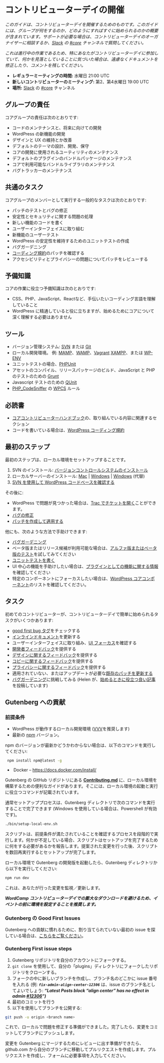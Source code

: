 <!--
# Getting Started at a Contributor Day
-->

# コントリビューターデイの開催

<!--
*This guide is intended to help you get started at a contributor day. It includes a schematic outline of what the group does and how to quickly get started. If you need any help, talk to the contributor day organizer, or ask your question in the [#core](https://make.wordpress.org/core/tag/core/) channel in [Slack](https://chat.wordpress.org/).*
-->

*このガイドは、コントリビューターデイを開催するためのものです。このガイドには、グループが何をするのか、どのようにすればすぐに始められるのかの概要が含まれています。サポートが必要な場合は、コントリビューターデイのオーガナイザーに相談するか、[Slack](https://chat.wordpress.org/) の [#core](https://make.wordpress.org/core/tag/core/) チャンネルで質問してください。*

<!--
*This is a work in progress so don’t be afraid to amend the document or leave comments, particularly if you’re at a contributor day and find that we’ve missed something.*
-->

*これは進行中の作業であるため、特にあなたがコントリビューターデイに参加していて、何かを見落としていることに気づいた場合は、遠慮なくドキュメントを修正したり、コメントを残してください。*

<!--
**Regular Meeting Time:** Wednesdays at 21:00 UTC
**New Contributor Meetings:** 2nd and 4th Wednesdays at 19:00 UTC**
Where:** [#core](https://make.wordpress.org/core/tag/core/) channel on [Slack](https://chat.wordpress.org/)
-->

-   **レギュラーミーティングの時間:** 水曜日 21:00 UTC
-   **新しいコントリビューターのミーティング:** 第2、第4水曜日 19:00 UTC
-   **場所:** [Slack](https://chat.wordpress.org/) の [#core](https://make.wordpress.org/core/tag/core/) チャンネル

<!--
## Group responsibilities
-->

## グループの責任

<!--
The responsibilities of the core group are:
-->

コアグループの責任は次のとおりです:

<!--
*   To maintain the code and develop it for the future
*   Develop new features for WordPress
*   Maintain and improve design and UX
*   Design, develop, and maintain default themes
*   Maintain the utilities used to develop core
*   Maintain the bundled packages of default plugins
*   Maintain the bundled libraries available in core
*   Maintaining the bug tracker
-->

*   コードのメンテナンスと、将来に向けての開発
*   WordPress の新機能の開発
*   デザインと UX の維持とか改善
*   デフォルトのテーマの設計、開発、保守
*   コアの開発に使用されるユーティリティのメンテナンス
*   デフォルトのプラグインのバンドルパッケージのメンテナンス
*   コアで利用可能なバンドルライブラリのメンテナンス
*   バグトラッカーのメンテナンス

<!--
## Common Tasks
-->

## 共通のタスク

<!--
As a member of the core group, some common tasks that you’ll carry out are:
-->

コアグループのメンバーとして実行する一般的なタスクは次のとおりです:

<!--
*   Testing patches and fixing bugs
*   Handling stability and security issues
*   Code new features
*   Work on the user interface
*   User testing for new features
*   Writing unit tests to keep WordPress stable
*   Bug gardening
*   Review patches for [Coding Standards](https://make.wordpress.org/core/handbook/coding-standards/)
*   Review patches for accessibility and privacy concerns
-->

*   パッチのテストとバグの修正
*   安定性とセキュリティに関する問題の処理
*   新しい機能のコードを書く
*   ユーザーインターフェイスに取り組む
*   新機能のユーザーテスト
*   WordPress の安定性を維持するためのユニットテストの作成
*   バグガーデニング
*   [コーディング規約](https://make.wordpress.org/core/handbook/coding-standards/)のパッチを確認する
*   アクセシビリティとプライバシーの問題についてパッチをレビューする

<!--
## Prior Knowledge
-->

## 予備知識

<!--
Prior knowledge that you’ll find helpful for working on core is:
-->

コアの作業に役立つ予備知識は次のとおりです:

<!--
*   Grasp of whatever coding language you want to help out with, e.g. CSS, PHP, Javascript or React
*   Familiarity with WordPress is beneficial but you don’t need a deep understanding of core to get started
-->

*   CSS、PHP、JavaScript、Reactなど、手伝いたいコーディング言語を理解していること
*   WordPress に精通していると役に立ちますが、始めるためにコアについて深く理解する必要はありません

<!--
## Tools
-->

## ツール

<!--
*   A version control system: either [SVN](http://sourceforge.net/projects/win32svn/) or [Git](http://git-scm.com/)
*   a local development environment; for example, [MAMP](http://www.mamp.info/en/index.html), [WAMP](http://www.wampserver.com/en/), [Vagrant](//www.vagrantup.com/) [XAMPP](http://www.apachefriends.org/index.html), or [WP-ENV](https://make.wordpress.org/core/2020/03/03/wp-env-simple-local-environments-for-wordpress/)
*   for unit testing, [PHPUnit](http://phpunit.de/)
*   [Grunt](http://gruntjs.com/) for compiling assets, building release packages, and JavaScript and PHP testing
*   [QUnit](http://qunitjs.com/) for Javascript testing
*   [WPCS](https://github.com/WordPress/WordPress-Coding-Standards) rules for [PHP\_CodeSniffer](https://github.com/squizlabs/PHP_CodeSniffer)
-->

*   バージョン管理システム: [SVN](http://sourceforge.net/projects/win32svn/) または [Git](http://git-scm.com/)
*   ローカル開発環境。 例: [MAMP](http://www.mamp.info/en/index.html)、[WAMP](http://www.wampserver.com/en/)、[Vagrant](//www.vagrantup.com/) [XAMPP](http://www.apachefriends.org/index.html)、または [WP-ENV](https://make.wordpress.org/core/2020/03/03/wp-env-simple-local-environments-for-wordpress/)
*   ユニットテストの場合、[PHPUnit](http://phpunit.de/)
*   アセットのコンパイル、リリースパッケージのビルド、JavaScript と PHP のテストのための [Grunt](http://gruntjs.com/)
*  Javascript テストのための [QUnit](http://qunitjs.com/)
*   [PHP\_CodeSniffer](https://github.com/squizlabs/PHP_CodeSniffer) の [WPCS](https://github.com/WordPress/WordPress-Coding-Standards) ルール

<!--
## Essential Reading
-->

## 必読書

<!--
*   Sections of the [Core Contributor Handbook](https://make.wordpress.org/core/handbook/) relevant to what you’re working on
*   If you’re writing code, the [WordPress Coding Standards](https://make.wordpress.org/core/handbook/coding-standards/)
-->

*   [コアコントリビューターハンドブック](https://make.wordpress.org/core/handbook/)の、取り組んでいる内容に関連するセクション
*   コードを書いている場合は、[WordPress コーディング規約](https://make.wordpress.org/core/handbook/coding-standards/)

<!--
## First Steps
-->

## 最初のステップ

<!--
The first step is to get set up with a local environment:
-->

最初のステップは、ローカル環境をセットアップすることです。

<!--
1\. Install SVN: [Installing a VCS](https://make.wordpress.org/core/handbook/tutorials/installing-a-vcs/)
2\. Install a local server: [Mac](https://make.wordpress.org/core/handbook/tutorials/installing-a-local-server/mamp/) | [Windows](https://make.wordpress.org/core/handbook/installing-a-local-server/installing-xampp/) | [Windows](https://make.wordpress.org/core/handbook/installing-a-local-server/installing-wampserver/) (alternative)
3\. [Check out the WordPress codebase using SVN](https://make.wordpress.org/core/handbook/tutorials/installing-wordpress-locally/from-svn/)
-->

1. SVN のインストール: [バージョンコントロールシステムのインストール](https://make.wordpress.org/core/handbook/tutorials/installing-a-vcs/)
2. ローカルサーバーのインストール: [Mac](https://make.wordpress.org/core/handbook/tutorials/installing-a-local-server/mamp/) | [Windows](https://make.wordpress.org/core/handbook/installing-a-local-server/installing-xampp/) | [Windows](https://make.wordpress.org/core/handbook/installing-a-local-server/installing-wampserver/) (代替)
3. [SVN を使用して WordPress コードベースを確認する](https://make.wordpress.org/core/handbook/tutorials/installing-wordpress-locally/from-svn/)

<!--
After that:
-->

その後に:

<!--
*   If you find an issue with WordPress you can [Open a ticket on Trac](https://make.wordpress.org/core/handbook/working-with-trac/opening-a-ticket/)
*   [Fix a bug](https://make.wordpress.org/core/handbook/fixing-bugs/)
*   [Create and apply a patch](https://make.wordpress.org/core/handbook/tutorials/working-with-patches/)
-->

*   WordPress で問題が見つかった場合は、[Trac でチケットを開く](https://make.wordpress.org/core/handbook/working-with-trac/opening-a-ticket/)ことができます。
*   [バグの修正](https://make.wordpress.org/core/handbook/fixing-bugs/)
*   [パッチを作成して適用する](https://make.wordpress.org/core/handbook/tutorials/working-with-patches/)


<!--
There are other ways that you can help out:
-->

他にも、次のような方法で手助けできます:

<!--
*   [Bug gardening](https://make.wordpress.org/core/handbook/bug-gardening/)
*   If a beta or release candidate is available try out some [Alpha or Beta testing](https://make.wordpress.org/core/handbook/testing/beta/)
*   [Writing unit tests](https://make.wordpress.org/core/handbook/automated-testing/)
*   If you want to help out with a UI\-centric feature, check out the [features as plugins information](https://make.wordpress.org/core/features-as-plugins/)
*   If you want to focus on a specific Component, check out the [WordPress Core Components](https://make.wordpress.org/core/components/) listing.
-->

*   [バグガーデニング](https://make.wordpress.org/core/handbook/bug-gardening/)
*   ベータ版またはリリース候補が利用可能な場合は、[アルファ版またはベータ版のテスト](https://make.wordpress.org/core/handbook/testing/beta/)を試してみてください
*   [ユニットテストを書く](https://make.wordpress.org/core/handbook/automated-testing/)
*   UI 中心の機能を手助けしたい場合は、[プラグインとしての機能に関する情報](https://make.wordpress.org/core/features-as-plugins/)を確認してください
*   特定のコンポーネントにフォーカスしたい場合は、[WordPress コアコンポーネント](https://make.wordpress.org/core/components/)のリストを確認してください。

<!--
## Tasks
-->

## タスク

<!--
Some easy tasks for a first time contributor to get started at a contributor day are:
-->

初めてのコントリビューターが、コントリビューターデイで簡単に始められるタスクがいくつかあります:

<!--
*   Check the [good first bug tag](https://core.trac.wordpress.org/query?status=!closed&keywords=~good-first-bug) for easy wins
*   Update the [Inline Docs](https://make.wordpress.org/docs/handbook/core/inline-docs/)
*   Work on the user interface, check out the [UI focus](https://core.trac.wordpress.org/focus/ui)
*   Provide [Developer feedback](https://core.trac.wordpress.org/tickets/dev-feedback)
*   Provide [Design feedback](https://core.trac.wordpress.org/tickets/ux-feedback)
*   Provide [Copy feedback](https://core.trac.wordpress.org/query?status=accepted&status=assigned&status=new&status=reopened&status=reviewing&keywords=~needs-copy-review&col=id&col=summary&col=status&col=owner&col=type&col=priority&col=milestone&order=priority)
*   Provide [Privacy feedback](https://core.trac.wordpress.org/query?status=accepted&status=assigned&status=new&status=reopened&status=reviewing&keywords=~needs-privacy-review&col=id&col=summary&col=status&col=owner&col=type&col=priority&col=milestone&order=priority)
*   [Refresh an existing patch](https://core.trac.wordpress.org/query?status=accepted&status=assigned&status=new&status=reopened&status=reviewing&keywords=~needs-refresh&col=id&col=summary&col=status&col=owner&col=type&col=priority&col=milestone&order=priority) that doesn’t apply or needs an update.
*   Try your hand at [bug gardening](https://make.wordpress.org/core/handbook/bug-gardening/) (Helen has a [good post to help you get started](http://helen.wordpress.com/2013/08/09/scared-of-wordpress-core-trac-but-want-to-give-it-a-shot-try-trac-gardening/))
-->

*   [good first bug タグ](https://core.trac.wordpress.org/query?status=!closed&keywords=~good-first-bug)をチェックする
*   [インラインドキュメント](https://make.wordpress.org/docs/handbook/core/inline-docs/)を更新する
*   ユーザーインターフェイスに取り組み、[UI フォーカス](https://core.trac.wordpress.org/focus/ui)を確認する
*   [開発者フィードバック](https://core.trac.wordpress.org/tickets/dev-feedback)を提供する
*   [デザインに関するフィードバック](https://core.trac.wordpress.org/tickets/ux-フィードバック)を提供する
*   [コピーに関するフィードバック](https://core.trac.wordpress.org/query?status=accepted&status=assigned&status=new&status=reopened&status=reviewing&keywords=~needs-copy-review&col=id&col=summary&col=status&col=owner&col=type&col=priority&col=milestone&order=priority)を提供する
*   [プライバシーに関するフィードバック](https://core.trac.wordpress.org/query?status=accepted&status=assigned&status=new&status=reopened&status=reviewing&keywords=~needs-privacy-review&col=id&col=summary&col=status&col=owner&col=type&col=priority&col=milestone&order=priority)を提供する
*   適用されていない、またはアップデートが必要な[既存のパッチを更新する](https://core.trac.wordpress.org/query?status=accepted&status=assigned&status=new&status=reopened&status=reviewing&keywords=~needs-refresh&col=id&col=summary&col=status&col=owner&col=type&col=priority&col=milestone&order=priority)
*   [バグガーデニング](https://make.wordpress.org/core/handbook/bug-gardening/)に挑戦してみる (Helen が、[始めるときに役立つ良い記事](http://helen.wordpress.com/2013/08/09/scared-of-wordpress-core-trac-but-want-to-give-it-a-shot-try-trac-gardening/)を投稿しています)

<!--
## **Gutenberg Contributions**
-->

## Gutenberg への貢献

<!--
### **Prerequisites**
-->

### 前提条件

<!--
*   A local dev environment running WordPress (we suggest [VVV](https://varyingvagrantvagrants.org/docs/en-US/installation/software-requirements/))
*   Latest [npm](https://nodejs.org/en/download/package-manager/) version.
-->

* WordPress が動作するローカル開発環境 ([VVV](https://varyingvagrantvagrants.org/docs/en-US/installation/software-requirements/)を推奨します)
* 最新の [npm](https://nodejs.org/en/download/package-manager/) バージョン。

<!--
If you are unsure if you are on the latest npm version, run the following command:
-->

npm のバージョンが最新かどうかわからない場合は、以下のコマンドを実行してください:

```bash
 npm install npm@latest -g
```

*    Docker – https://docs.docker.com/install/

<!--
A handy guide to setting up your local environment can be found in [**Contributing.md**](https://github.com/WordPress/gutenberg/blob/master/CONTRIBUTING.md) in the Gutenberg github repository. There you will find commands to help get your local environment up and running.
-->

Gutenberg の GitHub リポジトリにある [**Contributing.md**](https://github.com/WordPress/gutenberg/blob/master/CONTRIBUTING.md) に、ローカル環境を構築するための便利なガイドがあります。そこには、ローカル環境の起動と実行に役立つコマンドが記載されています。

<!--
Largely, the setup process can be finished end to end by running the following command from the Gutenberg directory (Powershell works well if you are on Windows.):
-->

通常セットアッププロセスは、Gutenberg ディレクトリで次のコマンドを実行することで完了できます (Windows を使用している場合は、Powershell が有効です)。

```bash
./bin/setup-local-env.sh
```

<!--
The script will go step by step through the process of validating prerequisites are met. If there is something missing, the script will report what needs to be done to complete the setup. Re running the script a few times after making the suggested changes will complete setup.
-->

スクリプトは、前提条件が満たされていることを確認するプロセスを段階的で実行します。何かが不足している場合、スクリプトはセットアップを完了するために何をする必要があるかを報告します。提案された変更を行った後、スクリプトを数回再実行するとセットアップが完了します。

<!--
Once you have the development version of Gutenberg running on your local environment you will need to run the following from within the Gutenberg directory:
-->

ローカル環境で Gutenberg の開発版を起動したら、Gutenberg ディレクトリから以下を実行してください:

```bash
npm run dev
```

<!--
This will monitor/update changes you make.
-->

これは、あなたが行った変更を監視／更新します。

<!--
***In order to avoid huge downloads at WordCamp Contributor Days it is recommended that the environment is configured before the event.***
-->

***WordCamp コントリビューターデイでの膨大なダウンロードを避けるため、イベントの前に環境を設定することを推奨します。***

<!--
### **Good First Gutenberg Issues**
-->

### Gutenberg の Good First Issues

<!--
If you are looking for some unassigned first issues to get familiar with contribution to Gutenberg, [look here](https://github.com/WordPress/gutenberg/issues?utf8=%E2%9C%93&q=is%3Aopen+is%3Aissue+label%3A%22Good+First+Issue%22+-label%3A%22%5BStatus%5D+In+Progress%22+no%3Aassignee)
-->

Gutenberg への貢献に慣れるために、割り当てられていない最初の issue を探している場合は、[こちらをご覧ください](https://github.com/WordPress/gutenberg/issues?utf8=%E2%9C%93&q=is%3Aopen+is%3Aissue+label%3A%22Good+First+Issue%22+label%3A%22%5BStatus%5D+In+Progress%22+no%3Aassignee)。

### **Gutenberg First issue steps**

<!--
1.  Fork the Gutenberg repository to your own account.
2.  Clone your fork locally to your ‘plugins’ directory using \`git clone\`
3.  Create a new branch in your fork with the the issue number somewhere in the branch name (example: ***\`fix-admin\-align-center-12306\`*** would be a good branch name for issue: ***“Latest Posts block “align center” has no effect in admin [#12306](https://core.trac.wordpress.org/ticket/12306)”)***
4.  Make an initial commit 
5.  Publish your branch using:
-->

1.  Gutenberg リポジトリを自分のアカウントにフォークする。
2.  `git clone` を使用して、自分の「plugins」ディレクトリにフォークしたリポジトリをクローンする。
3.  フォークの中に新しいブランチを作成し、ブランチ名のどこかに issue 番号を入れる
(例: ***`fix-admin-align-center-12306`*** は、issue のブランチ名としてよいでしょう: ***“Latest Posts block “align center” has no effect in admin [#12306](https://core.trac.wordpress.org/ticket/12306)”)***
4.  最初のコミットを行う
5.  以下を使用してブランチを公開する:

```bash
git push -u origin <branch name>
```

<!--
Now you are ready to make your changes locally to fix the issue. When finished, commit your changes and push them to your branch.
-->

これで、ローカルで問題を修正する準備ができました。完了したら、変更をコミットしてブランチにプッシュします。

<!--
If you are ready to submit your changes for review to merge into Gutenberg, simply create a pull request via github.com by navigating to your branch. Create pull request and fill out the information requested in the form.
-->

変更を Gutenberg にマージするためにレビューに出す準備ができたら、github.com から自分のブランチに移動してプルリクエストを作成します。プルリクエストを作成し、フォームに必要事項を入力してください。
